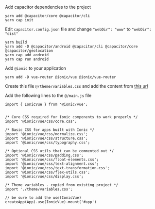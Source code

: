 Add capacitor dependencies to the project

```
yarn add @capacitor/core @capacitor/cli
yarn cap init
```

Edit `capacitor.config.json` file and change `"webDir": "www"` to `"webDir": "dist"`

```
yarn build
yarn add -D @capacitor/android @capacitor/cli @capacitor/core @capacitor/geolocation
yarn cap add android
yarn cap run android
```

Add `@ionic` to your application
```
yarn add -D vue-router @ionic/vue @ionic/vue-router
```

Create this file `@/theme/variables.css` and add the content from [this url](https://gist.githubusercontent.com/chlima88/138928b50570a64f2c455adc73ffc20f/raw/e8b92f6ff0c407da3ecc497ac28d73430376ac0f/ionic-variables.css) 


Add the following lines to the `@/main.js` file
```
import { IonicVue } from '@ionic/vue';


/* Core CSS required for Ionic components to work properly */
import '@ionic/vue/css/core.css';

/* Basic CSS for apps built with Ionic */
import '@ionic/vue/css/normalize.css';
import '@ionic/vue/css/structure.css';
import '@ionic/vue/css/typography.css';

/* Optional CSS utils that can be commented out */
import '@ionic/vue/css/padding.css';
import '@ionic/vue/css/float-elements.css';
import '@ionic/vue/css/text-alignment.css';
import '@ionic/vue/css/text-transformation.css';
import '@ionic/vue/css/flex-utils.css';
import '@ionic/vue/css/display.css';

/* Theme variables - copied from existing project */
import './theme/variables.css';

// be sure to add the use(IonicVue)
createApp(App).use(IonicVue).mount('#app')
```

